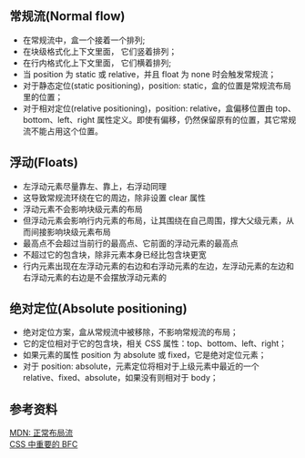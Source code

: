 ## 常规流(Normal flow)

- 在常规流中，盒一个接着一个排列;
- 在块级格式化上下文里面， 它们竖着排列；
- 在行内格式化上下文里面， 它们横着排列;
- 当 position 为 static 或 relative，并且 float 为 none 时会触发常规流；
- 对于静态定位(static positioning)，position: static，盒的位置是常规流布局里的位置；
- 对于相对定位(relative positioning)，position: relative，盒偏移位置由 top、bottom、left、right 属性定义。即使有偏移，仍然保留原有的位置，其它常规流不能占用这个位置。

## 浮动(Floats)

- 左浮动元素尽量靠左、靠上，右浮动同理
- 这导致常规流环绕在它的周边，除非设置 clear 属性
- 浮动元素不会影响块级元素的布局
- 但浮动元素会影响行内元素的布局，让其围绕在自己周围，撑大父级元素，从而间接影响块级元素布局
- 最高点不会超过当前行的最高点、它前面的浮动元素的最高点
- 不超过它的包含块，除非元素本身已经比包含块更宽
- 行内元素出现在左浮动元素的右边和右浮动元素的左边，左浮动元素的左边和右浮动元素的右边是不会摆放浮动元素的

## 绝对定位(Absolute positioning)

- 绝对定位方案，盒从常规流中被移除，不影响常规流的布局；
- 它的定位相对于它的包含块，相关 CSS 属性：top、bottom、left、right；
- 如果元素的属性 position 为 absolute 或 fixed，它是绝对定位元素；
- 对于 position: absolute，元素定位将相对于上级元素中最近的一个 relative、fixed、absolute，如果没有则相对于 body；

## 参考资料

[MDN: 正常布局流](https://developer.mozilla.org/zh-CN/docs/Learn/CSS/CSS_layout/Normal_Flow)  
[CSS 中重要的 BFC](https://segmentfault.com/a/1190000013023485)
